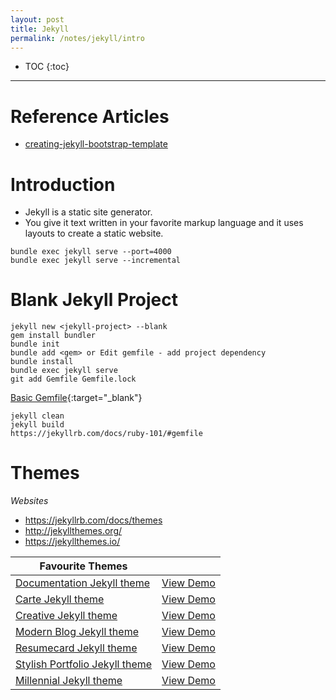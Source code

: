 ```yaml
---
layout: post
title: Jekyll
permalink: /notes/jekyll/intro
---
```


- TOC
{:toc}

---

# Reference Articles
- [creating-jekyll-bootstrap-template](https://www.danielsieger.com/blog/2019/01/12/creating-jekyll-bootstrap-template.html)

# Introduction
- Jekyll is a static site generator.
- You give it text written in your favorite markup language and it uses layouts to create a static website.

```
bundle exec jekyll serve --port=4000
bundle exec jekyll serve --incremental
```

# Blank Jekyll Project

```
jekyll new <jekyll-project> --blank
gem install bundler
bundle init
bundle add <gem> or Edit gemfile - add project dependency
bundle install
bundle exec jekyll serve
git add Gemfile Gemfile.lock
```
[Basic Gemfile](https://jekyllrb.com/docs/ruby-101/#gemfile){:target="_blank"}
```
jekyll clean
jekyll build
https://jekyllrb.com/docs/ruby-101/#gemfile
```

# Themes

*Websites*
- https://jekyllrb.com/docs/themes
- http://jekyllthemes.org/
- https://jekyllthemes.io/

|Favourite Themes||
|---|---|
|[Documentation Jekyll theme](https://jekyllthemes.io/theme/documentation)|[View Demo](https://idratherbewriting.com/documentation-theme-jekyll/)|
|[Carte Jekyll theme](https://jekyllthemes.io/theme/carte)|[View Demo](http://wiredcraft.github.io/carte/)|
|[Creative Jekyll theme](https://jekyllthemes.io/theme/creative-theme-jekyll)|[View Demo](https://volny.github.io/creative-theme-jekyll/)|
|[Modern Blog Jekyll theme](https://jekyllthemes.io/theme/jekyll-modern-blog)|[View Demo](https://inded.xyz/Jekyll_modern-blog/)|
|[Resumecard Jekyll theme](https://jekyllthemes.io/theme/resumecard)|[View Demo](https://ddbullfrog.github.io/resumecard/)|
|[Stylish Portfolio Jekyll theme](https://jekyllthemes.io/theme/stylish-portfolio-jekyll)|[View Demo](https://volny.github.io/stylish-portfolio-jekyll/)|
|[Millennial Jekyll theme](https://jekyllthemes.io/theme/millennial)|[View Demo](https://lenpaul.github.io/Millennial/)|
